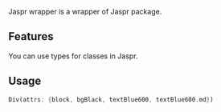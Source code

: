 Jaspr wrapper is a wrapper of Jaspr package.

## Features

You can use types for classes in Jaspr.

## Usage

```dart
Div(attrs: {block, bgBlack, textBlue600, textBlue600.md})
```
